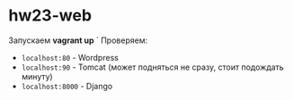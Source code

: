 # hw23-web

Запускаем **vagrant up**
`
Проверяем: 
* `localhost:80` - Wordpress
* `localhost:90` - Tomcat (может подняться не сразу, стоит подождать минуту)
* `localhost:8000` - Django

